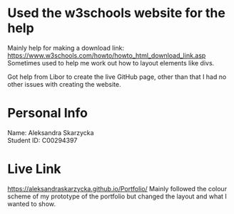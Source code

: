 # Used the w3schools website for the help
Mainly help for making a download link:
https://www.w3schools.com/howto/howto_html_download_link.asp <br>
Sometimes used to help me work out how to layout elements like divs.

Got help from Libor to create the live GitHub page, other than that I had no other issues with creating the website.

# Personal Info
Name: Aleksandra Skarzycka <br>
Student ID: C00294397

# Live Link
https://aleksandraskarzycka.github.io/Portfolio/
Mainly followed the colour scheme of my prototype of the portfolio but changed the layout and what I wanted to show.
